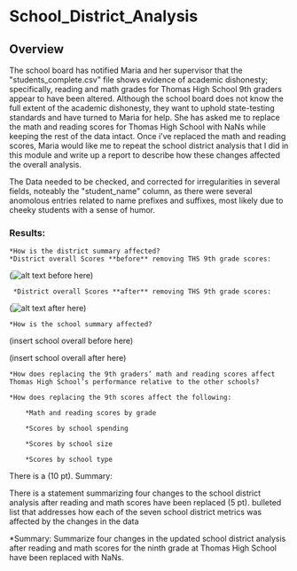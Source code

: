 # School_District_Analysis

## Overview 

The school board has notified Maria and her supervisor that the 
"students_complete.csv" file shows evidence of academic dishonesty;
specifically, reading and math grades for Thomas High School 9th graders
appear to have been altered.  Although the school board does not know the full 
extent of the academic dishonesty, they want to uphold state-testing standards 
and have turned to Maria for help. She has asked me to replace the math and reading
scores for Thomas High School with NaNs while keeping the rest of the data intact.
Once i’ve replaced the math and reading scores, Maria would like me to repeat the 
school district analysis that I did in this module and write up a report to describe
how these changes affected the overall analysis.

The Data needed to be checked, and corrected for irregularities in several fields, noteably the "student_name" column, as there were several anomolous entries related to name prefixes and suffixes, most likely due to cheeky students with a sense of humor.

### Results:

    *How is the district summary affected?
	*District overall Scores **before** removing THS 9th grade scores:

(![alt text](image.jpg) before here)

	 *District overall Scores **after** removing THS 9th grade scores:
(![alt text](image.jpg) after here)

    *How is the school summary affected?
(insert school overall before here)

(insert school overall after here)

    *How does replacing the 9th graders’ math and reading scores affect Thomas High School’s performance relative to the other schools?

    *How does replacing the 9th scores affect the following:

        *Math and reading scores by grade

        *Scores by school spending

        *Scores by school size

        *Scores by school type

There is a  (10 pt).
Summary:

There is a statement summarizing four changes to the school district analysis after reading and math scores have been replaced (5 pt).
bulleted list that addresses how each of the seven school district metrics was affected by the changes in the data

    

*Summary: Summarize four changes in the updated school district analysis after reading and math scores for the ninth grade at Thomas High School have been replaced with NaNs.
